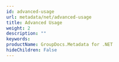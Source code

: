 ```yaml
---
id: advanced-usage
url: metadata/net/advanced-usage
title: Advanced Usage
weight: 2
description: ""
keywords: 
productName: GroupDocs.Metadata for .NET
hideChildren: False
---
```

